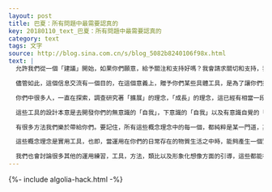 ```yaml
---
layout: post
title: 巴夏：所有問題中最需要認真的
key: 20180110_text_巴夏：所有問題中最需要認真的
category: text
tags: 文字
source: http://blog.sina.com.cn/s/blog_5082b8240106f98x.html
text: |
  允許我們從一個「建議」開始，如果你們願意，給予關注和支持好嗎？我會請求關切和支持，我們和你們的任何互動，作為一個能夠被接受的模式，會是相互允許相互滿意的，不要僅僅因為是我說的，就相信我說的任何東西。明白嗎？這全都和「自我授權」有關；這都和你們的自身能力確認有關——你們按照你們自身的渴望，去創造你們生活的能力。我們更樂意與你們去分享更多，去和你們互動，和你們一起玩。但是要記得，你們，我們，所有的存有，是老師同時也是學生；在這個意義上是同等的。我們有我們自身的透視看法，觀察出發點和角度，我們純粹是作為一面鏡子，負責向你們映射——在你們的內在中，你們已知曉的事物。去為你們展現，去讓你們對某些特定的概念想法，理念，觀念，透視看法，角度，觀點和方法論，變得有意識自覺的覺察和認知理解——於是因此你們能夠隨後判斷和決定——它們是否代表著你所偏愛的。或者你可以決定，你是否，並不喜歡它們；這都是你們自己，完全能做到的。你們決定著，是否這些概念理念是有效的幫助你，去創造你所偏愛的現實實相。這些概念觀點理念以及探索研究，不是對任何事物的「最終極表達」，也不要求必須是所說的那樣。我們僅僅是在分享我們的透視看法，我們的觀念。

  儘管如此，這個信息交流有一個目的，在這個意義上，贈予你們某些具體工具，是為了讓你們把你們的現實生活，轉變到你們想要的方式路徑上；為了讓你們去和這些工具形成熟悉友好的界面，並且徹底弄清這些工具的底細，以便它們可以非常迅捷的為你們運作。這些概念想法和理念，如果你們選擇去應用它們，可以提升你們，可以讓你們融合，使你們的「自我」完整而超越不必要的痛苦和煩惱。因為所有一切痛苦煩惱都是從你們的本質「自我」中分離，抵抗你們的本質「自我」。你們可以為你們自己創造，你們更喜歡的，更寧願去創造的任何事物；你們不需要我們，或者必須和我們接觸聯繫，才能這麼做。你們根本不需要依靠我們。

  你們中很多人，一直在探索，調查研究著「擴展」的理念，「成長」的理念，這已經有相當一段時間了。這其實是在尋找你們的真正「自我」，探查「你們真正是誰，真正是什麼」，而不是其他的論調——認為你們「應當」是什麼，認為你們「必須」是什麼，認為你們「決不能」是什麼。但在你們內心深處，你們知曉你們可以是什麼，在你們的內心深處，你們知曉你們願意和渴望是什麼⋯⋯並進而讓那現實得以自我履行，自我應驗，自我滿足。

  這些工具的設計本意是去開發你們的無意識的「自我」，下意識的「自我」以及有意識自覺的「自我」，以便讓你們承認你們的創造力，讓創造力更多進入你們的生活之中，以輕鬆愜意，取代搏鬥爭奪。假如在生活中有難題有挑戰，那麼你們可以使用這些工具，讓這難題挑戰去轉變為讓你振奮的，有益於自我成長的課程。你們可以從這個透視看法的角度，去認知和領悟——你們生活中的這些難題和挑戰，而不是想當然的，在你們的生活中，把它們假定成，無法踰越的屏障，無法超越的阻力，無力擺脫的阻擋——所有這些字眼都是被設計來反映某些特定的思想認知模式的，反應出某些特定的透視看法，某些頭腦心智和存在的心境，思想狀態。你們會去學習和領悟，如何去重新定義這些概念想法以及觀念，重新定義到——你所喜歡的，你更寧願去體驗，去成為的——-那些路徑方式上去，以便你進入那樣的現實實相。

  有很多方法我們樂於帶給你們。要記住，所有這些概念理念中的每一個，都純粹是某一門道，某一途徑，屬於你們內在本來就有的，可應用的一套方法，為了開發你們的能力，以便從那些不再服務於你們的那些模式中釋放，解脫出來，打開你們本有的內在能力。我們會討論一些觀念和見解，關於轉變陳舊的信念，打破舊有習性，從你們自身卸下那些，在你們的生活中已經形成的， 一成不變的，習慣性重複的條件反射，而你們也許會覺得，這些習慣性重複的行為態度，正在阻礙你們去做——你們渴望去做的很多事情。所以我們會探討，打破舊模式並且融合一些新元素的理念，當你們的自由變化的功能更加完整，更加徹底，作用效果更加明顯時，以你們的目的意圖去創造，你會獲得一個更強烈更迅速的效果，以你們的意願去更迅捷更有效的創造——你真正渴望去創造的現實。

  這些概念理念是實用工具，也即，當運用在你們的日常存在的物質生活之中時，能夠產生一個實際的物理的，生理的回應，與你的最大渴望和願望和諧一致。這些工具是你本質具有的。沒有人例外。沒有任何人能被排除在使用這些創造工具，使用擴展機制的本質能力之外。我們要與你們分享的這些工具是非常精確聚焦的，非常銳利。並且當你運用它們的時候，你能夠一開始就立即在你的生活中領悟到，那力量就是你自己，通過這些工具的使用，那力量被如實的反射回你。在某種意義上，這些概念理念是「扳機」。現在要記住，記住，力量並不在工具裡，力量是來自於你，你才有這力量。工具的作用如同一個象徵符號；一個容許的象徵，使你們可以允許你們自己去釋放出你們的創造力。我們只是為你們展現一個不同的觀察視角和出發點，以便你們能夠隨後決定是否要把它融入到你們的現實中去，必須是你們自己去決定，是否讓它們為你工作。這完全取決於你們自己。

  我們也會討論很多其他的運用練習，工具，方法，類比以及形象化想像方面的引導，這些都能在你們可以直接做到的方面起到幫助作用⋯⋯和你們所認為的，作為你們更高層面透視看法或者更高觀察視角的，你們的「高我」更直接的溝通聯絡。就在那時我們會到來，到那個時候，在你們的內在中也已發生了很多改變。到那時你們已經可以開始去（有意識自覺的）組織建立情景局面，並且已經具備了在你們自身內在中去打破舊有模式的能力，並且這會讓你們更輕易的使用一個更加有意識自覺的關聯關係連接，去創造⋯⋯並且以這個觀察角度和觀察點，在你們的日常生活中產生功能作用。
---
```


{%- include algolia-hack.html -%}
